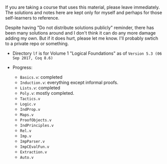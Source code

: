 If you are taking a course that uses this material, please leave immediately.
The solutions and notes here are kept only for myself
and perhaps for those self-learners to reference.

Despite having "Do not distribute solutions publicly" reminder,
there has been many solutions around and I don't think it can do any more damage adding my own.
But if it does hurt, please let me know. I'll probably swtich to a private repo or something.

- Directory `lf` is for Volume 1 "Logical Foundations" as of `Version 5.3 (06 Sep 2017, Coq 8.6)`

- Progress:

    - `Basics.v`: completed
    - `Induction.v`: everything except informal proofs.
    - `Lists.v`: completed
    - `Poly.v`: mostly completed.
    - `Tactics.v`
    - `Logic.v`
    - `IndProp.v`
    - `Maps.v`
    - `ProofObjects.v`
    - `IndPrinciples.v`
    - `Rel.v`
    - `Imp.v`
    - `ImpParser.v`
    - `ImpCEvalFun.v`
    - `Extraction.v`
    - `Auto.v`
